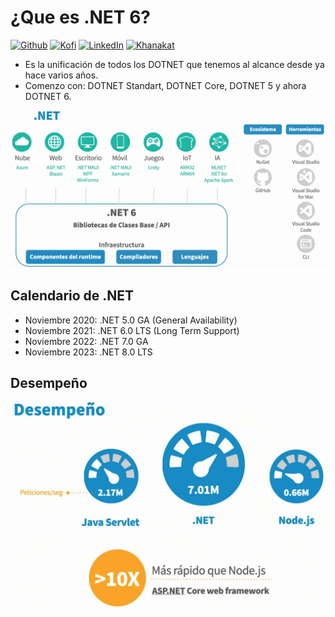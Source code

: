 # ¿Que es .NET 6?

[![Github][github-shield]][github-url]
[![Kofi][kofi-shield]][kofi-url]
[![LinkedIn][linkedin-shield]][linkedin-url]
[![Khanakat][khanakat-shield]][khanakat-url]

- Es la unificación de todos los DOTNET que tenemos al alcance desde ya hace varios años.
- Comenzo con: DOTNET Standart, DOTNET Core, DOTNET 5 y ahora DOTNET 6.

![DOTNET](../.github/img/01/01.png)

## Calendario de .NET

- Noviembre 2020: .NET 5.0 GA (General Availability)
- Noviembre 2021: .NET 6.0 LTS (Long Term Support)
- Noviembre 2022: .NET 7.0 GA
- Noviembre 2023: .NET 8.0 LTS

## Desempeño

![DOTNET Desempeño](../.github/img/01/02.png)

<!--- reference style links --->
[github-shield]: https://img.shields.io/badge/-@fernandocalmet-%23181717?style=flat-square&logo=github
[github-url]: https://github.com/fernandocalmet
[kofi-shield]: https://img.shields.io/badge/-@fernandocalmet-%231DA1F2?style=flat-square&logo=kofi&logoColor=ff5f5f
[kofi-url]: https://ko-fi.com/fernandocalmet
[linkedin-shield]: https://img.shields.io/badge/-fernandocalmet-blue?style=flat-square&logo=Linkedin&logoColor=white&link=https://www.linkedin.com/in/fernandocalmet
[linkedin-url]: https://www.linkedin.com/in/fernandocalmet
[khanakat-shield]: https://img.shields.io/badge/khanakat.com-brightgreen?style=flat-square
[khanakat-url]: https://khanakat.com
